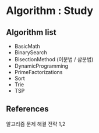 # Algorithm : Study


## Algorithm list
* BasicMath
* BinarySearch
* BisectionMethod (이분법 / 삼분법)
* DynamicProgramming
* PrimeFactorizations
* Sort
* Trie
* TSP

## References
알고리즘 문제 해결 전략 1,2
